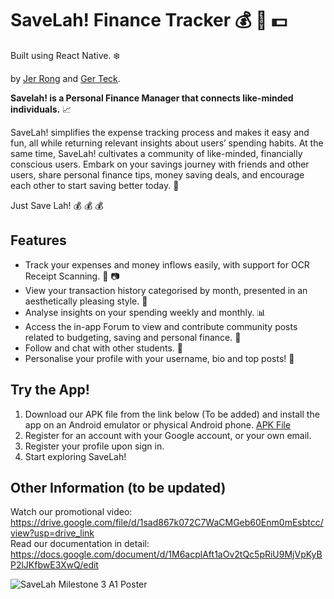 # SaveLah! Finance Tracker :moneybag: :iphone: :dollar:
Built using React Native. :snowflake:
<br />

by [Jer Rong](https://github.com/CJerrong)  and [Ger Teck](https://github.com/gerteck).
<br />

**Savelah! is a Personal Finance Manager that connects like-minded individuals.** :chart_with_upwards_trend:

SaveLah! simplifies the expense tracking process and makes it easy and fun, all while returning relevant insights about users’ spending habits. At the same time, SaveLah! cultivates a community of like-minded, financially conscious users. Embark on your savings journey with friends and other users, share personal finance tips, money saving deals, and encourage each other to start saving better today. :bank: 

Just Save Lah! :moneybag: :moneybag: :moneybag:

## Features
- Track your expenses and money inflows easily, with support for OCR Receipt Scanning. :page_with_curl: :camera:
- View your transaction history categorised by month, presented in an aesthetically pleasing style. :bookmark_tabs:
- Analyse insights on your spending weekly and monthly. :bar_chart:
- Access the in-app Forum to view and contribute community posts related to budgeting, saving and personal finance. :loudspeaker:
- Follow and chat with other students. :speech_balloon:
- Personalise your profile with your username, bio and top posts! :thought_balloon:

## Try the App!
1. Download our APK file from the link below (To be added) and install the app on an Android emulator or physical Android phone.
[APK File](https://drive.google.com/file/d/1CgoEmGOv4p2iXyz5bgpiJEb9dR-ybCBt/view?usp=drive_link)
2. Register for an account with your Google account, or your own email.
3. Register your profile upon sign in.
4. Start exploring SaveLah! 

## Other Information (to be updated)
Watch our promotional video: https://drive.google.com/file/d/1sad867k072C7WaCMGeb60Enm0mEsbtcc/view?usp=drive_link 
<br />
Read our documentation in detail: https://docs.google.com/document/d/1M6acplAft1aOv2tQc5pRiU9MjVpKyBP2lJKfbwE3XwQ/edit
<br />

![SaveLah Milestone 3 A1 Poster](https://github.com/gerteck/SaveLah/assets/111064611/e093673f-cd94-4084-9f07-d234a6939906)
